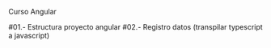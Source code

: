 Curso Angular

#01.- Estructura proyecto angular
#02.- Registro datos (transpilar typescript a javascript)